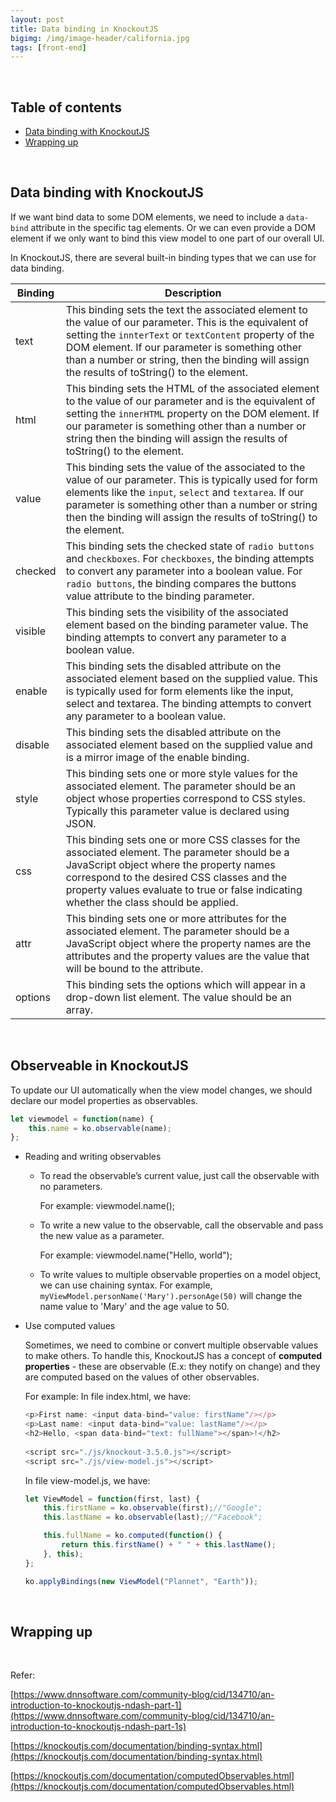 ```yaml
---
layout: post
title: Data binding in KnockoutJS
bigimg: /img/image-header/california.jpg
tags: [front-end]
---
```



<br>

## Table of contents
- [Data binding with KnockoutJS](#data-binding-with-knockoutjs)
- [Wrapping up](#wrapping-up)


<br>

## Data binding with KnockoutJS
If we want bind data to some DOM elements, we need to include a ```data-bind``` attribute in the specific tag elements. Or we can even provide a DOM element if we only want to bind this view model to one part of our overall UI.

In KnockoutJS, there are several built-in binding types that we can use for data binding.

|         Binding          |               Description                 |
| ------------------------ | ----------------------------------------- |
| text                     | This binding sets the text the associated element to the value of our parameter. This is the equivalent of setting the ```innterText``` or ```textContent``` property of the DOM element. If our parameter is something other than a number or string, then the binding will assign the results of toString() to the element. |
| html                     | This binding sets the HTML of the associated element to the value of our parameter and is the equivalent of setting the ```innerHTML``` property on the DOM element. If our parameter is something other than a number or string then the binding will assign the results of toString() to the element. |
| value                    | This binding sets the value of the associated to the value of our parameter. This is typically used for form elements like the ```input```, ```select``` and ```textarea```. If our parameter is something other than a number or string then the binding will assign the results of toString() to the element. |
| checked                  | This binding sets the checked state of ```radio buttons``` and ```checkboxes```. For ```checkboxes```, the binding attempts to convert any parameter into a boolean value.  For ```radio buttons```, the binding compares the buttons value attribute to the binding parameter. |
| visible                  | This binding sets the visibility of the associated element based on the binding parameter value. The binding attempts to convert any parameter to a boolean value. |
| enable                   | This binding sets the disabled attribute on the associated element based on the supplied value.  This is typically used for form elements like the input, select and textarea. The binding attempts to convert any parameter to a boolean value. |
| disable                  | This binding sets the disabled attribute on the associated element based on the supplied value and is a mirror image of the enable binding. |
| style                    | This binding sets one or more style values for the associated element. The parameter should be an object whose properties correspond to CSS styles. Typically this parameter value is declared using JSON. |
| css                      | This binding sets one or more CSS classes for the associated element. The parameter should be a JavaScript object where the property names correspond to the desired CSS classes and the property values evaluate to true or false indicating whether the class should be applied. |
| attr                     | This binding sets one or more attributes for the associated element.  The parameter should be a JavaScript object where the property names are the attributes and the property values are the value that will be bound to the attribute. |
| options                  | This binding sets the options which will appear in a drop-down list element.  The value should be an array. | 


<br>

## Observeable in KnockoutJS
To update our UI automatically when the view model changes, we should declare our model properties as observables. 

```javascript
let viewmodel = function(name) {
    this.name = ko.observable(name);
};
```

- Reading and writing observables

    - To read the observable’s current value, just call the observable with no parameters. 

        For example: viewmodel.name();
        
    - To write a new value to the observable, call the observable and pass the new value as a parameter. 

        For example: viewmodel.name("Hello, world");

    - To write values to multiple observable properties on a model object, we can use chaining syntax. For example, ```myViewModel.personName('Mary').personAge(50)``` will change the name value to 'Mary' and the age value to 50.

- Use computed values 

    Sometimes, we need to combine or convert multiple observable values to make others. To handle this, KnockoutJS has a concept of **computed properties** - these are observable (E.x: they notify on change) and they are computed based on the values of other observables.

    For example: In file index.html, we have:

    ```javascript
    <p>First name: <input data-bind="value: firstName"/></p>
    <p>Last name: <input data-bind="value: lastName"/></p>
    <h2>Hello, <span data-bind="text: fullName"></span>!</h2>
               
    <script src="./js/knockout-3.5.0.js"></script>
    <script src="./js/view-model.js"></script>
    ```

    In file view-model.js, we have:

    ```javascript
    let ViewModel = function(first, last) {
        this.firstName = ko.observable(first);//"Google"; 
        this.lastName = ko.observable(last);//"Facebook";

        this.fullName = ko.computed(function() {
            return this.firstName() + " " + this.lastName();
        }, this);
    };

    ko.applyBindings(new ViewModel("Plannet", "Earth"));
    ```

<br>

## Wrapping up




<br>



Refer:

[https://www.dnnsoftware.com/community-blog/cid/134710/an-introduction-to-knockoutjs-ndash-part-1](https://www.dnnsoftware.com/community-blog/cid/134710/an-introduction-to-knockoutjs-ndash-part-1s)

[https://knockoutjs.com/documentation/binding-syntax.html](https://knockoutjs.com/documentation/binding-syntax.html)

[https://knockoutjs.com/documentation/computedObservables.html](https://knockoutjs.com/documentation/computedObservables.html)